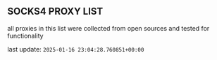 ## SOCKS4 PROXY LIST

all proxies in this list were collected from open sources and tested for functionality

last update: `2025-01-16 23:04:28.760851+00:00`